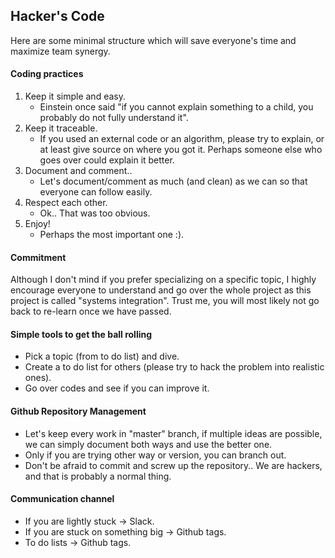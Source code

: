 ## Hacker's Code

Here are some minimal structure which will save everyone's time and maximize team synergy.  

#### Coding practices  
1. Keep it simple and easy.
	- Einstein once said "if you cannot explain something to a child, you probably do not fully understand it".  
2. Keep it traceable.
	- If you used an external code or an algorithm, please try to explain, or at least give source on where you got it. Perhaps someone else who goes over could explain it better.  
3. Document and comment..
	- Let's document/comment as much (and clean) as we can so that everyone can follow easily.  
4. Respect each other.
	- Ok.. That was too obvious.  
5. Enjoy!
	- Perhaps the most important one :).  

#### Commitment  
Although I don't mind if you prefer specializing on a specific topic, I highly encourage everyone to understand and go over the whole project as this project is called "systems integration". Trust me, you will most likely not go back to re-learn once we have passed.  

#### Simple tools to get the ball rolling  
- Pick a topic (from to do list) and dive.  
- Create a to do list for others (please try to hack the problem into realistic ones).  
- Go over codes and see if you can improve it.  
	
#### Github Repository Management  
- Let's keep every work in "master" branch, if multiple ideas are possible, we can simply document both ways and use the better one.  
- Only if you are trying other way or version, you can branch out.  
- Don't be afraid to commit and screw up the repository.. We are hackers, and that is probably a normal thing.  

#### Communication channel  
- If you are lightly stuck -> Slack.  
- If you are stuck on something big -> Github tags. 
- To do lists -> Github tags.  
